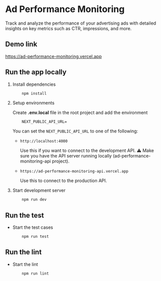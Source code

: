 # Ad Performance Monitoring

Track and analyze the performance of your advertising ads with detailed insights on key metrics such as CTR, impressions, and more.

## Demo link

https://ad-performance-monitoring.vercel.app

## Run the app locally

1. Install dependencies

   ```bash
       npm install
   ```

2. Setup environments

   Create **.env.local** file in the root project and add the environment

   ```env
       NEXT_PUBLIC_API_URL=
   ```

   You can set the `NEXT_PUBLIC_API_URL` to one of the following:

   - `http://localhost:4000`

     Use this if you want to connect to the development API. ⚠️ Make sure you have the API server running locally (ad-performance-monitoring-api project).

   - `https://ad-performance-monitoring-api.vercel.app`

     Use this to connect to the production API.

3. Start development server

   ```bash
       npm run dev
   ```

## Run the test

- Start the test cases

  ```bash
      npm run test
  ```

## Run the lint

- Start the lint

  ```bash
      npm run lint
  ```
